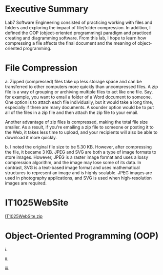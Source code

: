 # Executive Summary

Lab7 Software Engineering consisted of practicing working with files and folders and exploring the impact of file/folder compression.  In addition, I defined the OOP (object-oriented programming) paradigm and practiced creating and diagramming software.  From this lab, I hope to learn how compressing a file affects the final document and the meaning of object-oriented programming.

# File Compression

a. Zipped (compressed) files take up less storage space and can be transferred to other computers more quickly than uncompressed files.  A zip file is a way of grouping or archiving multiple files to act like one file.  Say, for example, you want to email a folder of a Word document to someone.  One option is to attach each file individually, but it would take a long time, especially if there are many documents.  A sounder option would be to put all of the files in a zip file and then attach the zip file to your email.

Another advantage of zip files is compressed, making the total file size smaller.  As a result, if you're emailing a zip file to someone or posting it to the Web, it takes less time to upload, and your recipients will also be able to download it more quickly.

b. I noted the original file size to be 5.30 KB.  However, after compressing the file, it became 3 KB.  JPEG and SVG are both a type of image formats to store images.  However, JPEG is a raster image format and uses a lossy compression algorithm, and the image may lose some of its data.  In contrast, SVG is a text-based image format and uses mathematical structures to represent an image and is highly scalable.  JPEG images are used in photography applications, and SVG is used when high-resolution images are required.

# IT1025WebSite

[IT1025WebSite.zip](https://github.com/samer27/SamIT1025/files/7626007/IT1025WebSite.zip)

# Object-Oriented Programming (OOP)

i. 

ii.

iii.
